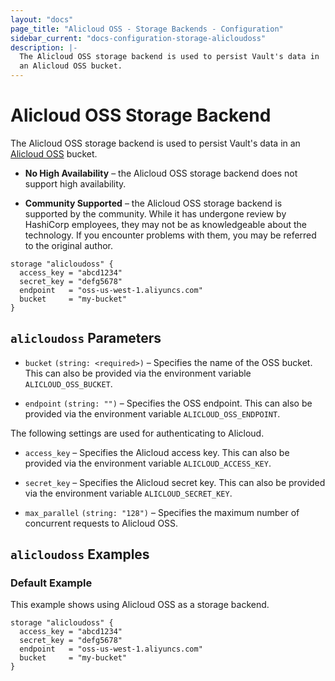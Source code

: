 ```yaml
---
layout: "docs"
page_title: "Alicloud OSS - Storage Backends - Configuration"
sidebar_current: "docs-configuration-storage-alicloudoss"
description: |-
  The Alicloud OSS storage backend is used to persist Vault's data in
  an Alicloud OSS bucket.
---
```


# Alicloud OSS Storage Backend

The Alicloud OSS storage backend is used to persist Vault's data in
an [Alicloud OSS][alicloudoss] bucket.

- **No High Availability** – the Alicloud OSS storage backend does not support
  high availability.

- **Community Supported** – the Alicloud OSS storage backend is supported by the
  community. While it has undergone review by HashiCorp employees, they may not
  be as knowledgeable about the technology. If you encounter problems with them,
  you may be referred to the original author.

```hcl
storage "alicloudoss" {
  access_key = "abcd1234"
  secret_key = "defg5678"
  endpoint   = "oss-us-west-1.aliyuncs.com"
  bucket     = "my-bucket"
}
```

## `alicloudoss` Parameters

- `bucket` `(string: <required>)` – Specifies the name of the OSS bucket. This
  can also be provided via the environment variable `ALICLOUD_OSS_BUCKET`.

- `endpoint` `(string: "")` – Specifies the OSS endpoint. This can also be
 provided via the environment variable `ALICLOUD_OSS_ENDPOINT`.

The following settings are used for authenticating to Alicloud.

- `access_key` – Specifies the Alicloud access key. This can also be provided via
  the environment variable `ALICLOUD_ACCESS_KEY`.

- `secret_key` – Specifies the Alicloud secret key. This can also be provided via
  the environment variable `ALICLOUD_SECRET_KEY`.

- `max_parallel` `(string: "128")` – Specifies the maximum number of concurrent
  requests to Alicloud OSS.

## `alicloudoss` Examples

### Default Example

This example shows using Alicloud OSS as a storage backend.

```hcl
storage "alicloudoss" {
  access_key = "abcd1234"
  secret_key = "defg5678"
  endpoint   = "oss-us-west-1.aliyuncs.com"
  bucket     = "my-bucket"
}
```

[alicloudoss]: https://www.alibabacloud.com/product/oss
